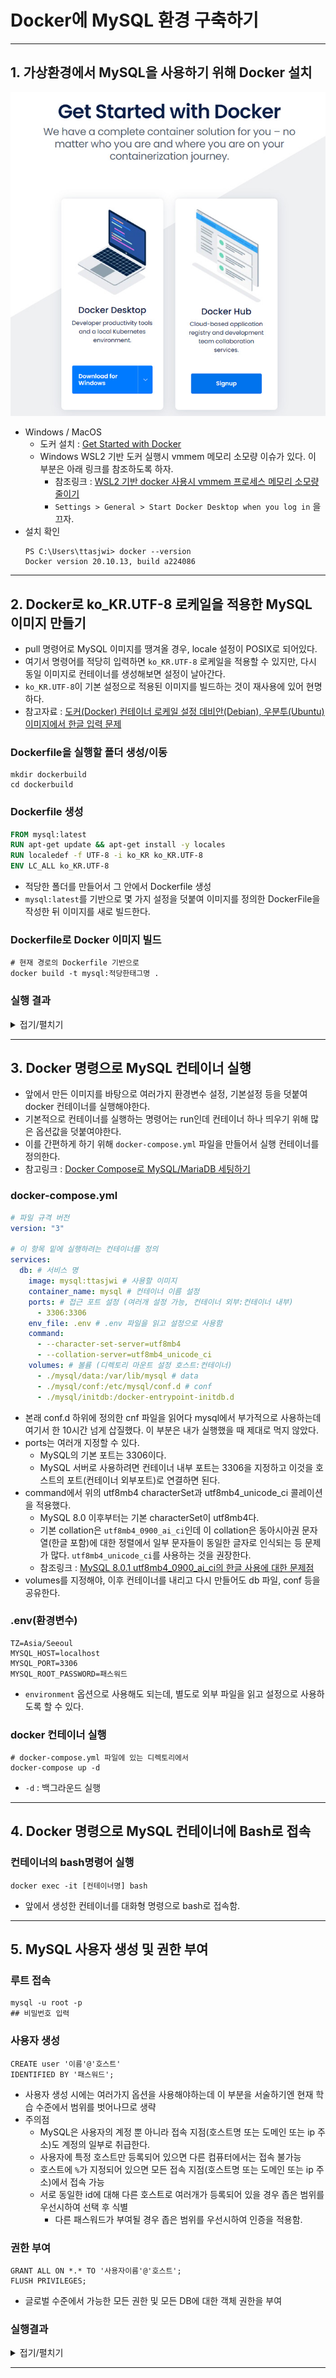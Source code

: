 # Docker에 MySQL 환경 구축하기

---

## 1. 가상환경에서 MySQL을 사용하기 위해 Docker 설치

![dockerInstall](img/dockerInstall.jpg)

- Windows / MacOS
  - 도커 설치 : [Get Started with Docker](https://www.docker.com/get-started/)
  - Windows WSL2 기반 도커 실행시 vmmem 메모리 소모량 이슈가 있다. 이 부분은 아래 링크를 참조하도록 하자.
    - 참조링크 : [WSL2 기반 docker 사용시 vmmem 프로세스 메모리 소모량 줄이기](https://meaownworld.tistory.com/160)
    - `Settings > General > Start Docker Desktop when you log in` 을 끄자.
- 설치 확인
  ```shell
  PS C:\Users\ttasjwi> docker --version
  Docker version 20.10.13, build a224086
  ```

---

## 2. Docker로 ko_KR.UTF-8 로케일을 적용한 MySQL 이미지 만들기
- pull 명령어로 MySQL 이미지를 땡겨올 경우, locale 설정이 POSIX로 되어있다.
- 여기서 명령어를 적당히 입력하면 `ko_KR.UTF-8` 로케일을 적용할 수 있지만, 다시 동일 이미지로 컨테이너를 생성해보면 설정이 날아간다.
- `ko_KR.UTF-8`이 기본 설정으로 적용된 이미지를 빌드하는 것이 재사용에 있어 현명하다.
- 참고자료 : [도커(Docker) 컨테이너 로케일 설정 데비안(Debian), 우분투(Ubuntu) 이미지에서 한글 입력 문제](https://www.44bits.io/ko/post/setup_linux_locale_on_ubuntu_and_debian_container#%EB%93%A4%EC%96%B4%EA%B0%80%EB%A9%B0-%EC%BB%A8%ED%85%8C%EC%9D%B4%EB%84%88%EC%99%80-%EB%A6%AC%EB%88%85%EC%8A%A4-%EB%A1%9C%EC%BC%80%EC%9D%BC-%EC%84%A4%EC%A0%95)

### Dockerfile을 실행할 폴더 생성/이동
```shell
mkdir dockerbuild
cd dockerbuild
```

### Dockerfile 생성
```dockerfile
FROM mysql:latest
RUN apt-get update && apt-get install -y locales
RUN localedef -f UTF-8 -i ko_KR ko_KR.UTF-8
ENV LC_ALL ko_KR.UTF-8
```
- 적당한 폴더를 만들어서 그 안에서 Dockerfile 생성
- `mysql:latest`를 기반으로 몇 가지 설정을 덧붙여 이미지를 정의한 DockerFile을 작성한 뒤 이미지를 새로 빌드한다.

### Dockerfile로 Docker 이미지 빌드
```shell
# 현재 경로의 Dockerfile 기반으로 
docker build -t mysql:적당한태그명 .
```

### 실행 결과

<details>
<summary>접기/펼치기</summary>
<div markdown="1">

```shell
docker run -it mysql:ttasjwi bash
root@410ca2fa6632:/# locale
```
![UTF-8_MySQL_Image.jpg](img/UTF-8_MySQL_Image.jpg)

- 실제로 해당 이미지로 도커 컨테이너를 실행했을 때 locale 설정이 ko_KR.UTF-8로 된 MySQL 이미지가 빌드된 것을 확인할 수 있다.
- 해당 이미지를 기반으로 컨테이너를 실행했을 때 터미널에서 한글을 입력할 수 있다.

</div>
</details>

---

## 3. Docker 명령으로 MySQL 컨테이너 실행
- 앞에서 만든 이미지를 바탕으로 여러가지 환경변수 설정, 기본설정 등을 덧붙여 docker 컨테이너를 실행해야한다.
- 기본적으로 컨테이너를 실행하는 명령어는 run인데 컨테이너 하나 띄우기 위해 많은 옵션값을 덧붙여야한다.
- 이를 간편하게 하기 위해 `docker-compose.yml` 파일을 만들어서 실행 컨테이너를 정의한다.
- 참고링크 : [Docker Compose로 MySQL/MariaDB 세팅하기](https://int-i.github.io/sql/2020-12-31/mysql-docker-compose)

### docker-compose.yml
```yml
# 파일 규격 버전
version: "3"

# 이 항목 밑에 실행하려는 컨테이너를 정의
services:
  db: # 서비스 명
    image: mysql:ttasjwi # 사용할 이미지
    container_name: mysql # 컨테이너 이름 설정
    ports: # 접근 포트 설정 (여러개 설정 가능, 컨테이너 외부:컨테이너 내부)
      - 3306:3306
    env_file: .env # .env 파일을 읽고 설정으로 사용함
    command:
      - --character-set-server=utf8mb4
      - --collation-server=utf8mb4_unicode_ci
    volumes: # 볼륨 (디렉토리 마운트 설정 호스트:컨테이너)
      - ./mysql/data:/var/lib/mysql # data
      - ./mysql/conf:/etc/mysql/conf.d # conf
      - ./mysql/initdb:/docker-entrypoint-initdb.d

```
- 본래 conf.d 하위에 정의한 cnf 파일을 읽어다 mysql에서 부가적으로 사용하는데 여기서 한 10시간 넘게 삽질했다. 이 부분은 내가 실행했을 때 제대로 먹지 않았다.
- ports는 여러개 지정할 수 있다.
  - MySQL의 기본 포트는 3306이다.
  - MySQL 서버로 사용하려면 컨테이너 내부 포트는 3306을 지정하고 이것을 호스트의 포트(컨테이너 외부포트)로 연결하면 된다.
- command에서 위의 utf8mb4 characterSet과 utf8mb4_unicode_ci 콜레이션을 적용했다.
  - MySQL 8.0 이후부터는 기본 characterSet이 utf8mb4다.
  - 기본 collation은 `utf8mb4_0900_ai_ci`인데 이 collation은 동아시아권 문자열(한글 포함)에 대한 정렬에서 일부 문자들이 동일한 글자로 인식되는 등 문제가 많다. `utf8mb4_unicode_ci`를 사용하는 것을 권장한다.
  - 참조링크 : [MySQL 8.0.1 utf8mb4_0900_ai_ci의 한글 사용에 대한 문제점](https://rastalion.me/mysql-8-0-1-%EB%B2%84%EC%A0%84%EB%B6%80%ED%84%B0-%EC%B1%84%ED%83%9D%EB%90%9C-utf8mb4_0900_ai_ci%EC%9D%98-%ED%95%9C%EA%B8%80-%EC%82%AC%EC%9A%A9%EC%97%90-%EB%8C%80%ED%95%9C-%EB%AC%B8%EC%A0%9C%EC%A0%90/)
- volumes를 지정해야, 이후 컨테이너를 내리고 다시 만들어도 db 파일, conf 등을 공유한다.

### .env(환경변수)
```env
TZ=Asia/Seeoul
MYSQL_HOST=localhost
MYSQL_PORT=3306
MYSQL_ROOT_PASSWORD=패스워드
```
- `environment` 옵션으로 사용해도 되는데, 별도로 외부 파일을 읽고 설정으로 사용하도록 할 수 있다.

### docker 컨테이너 실행
```shell
# docker-compose.yml 파일에 있는 디렉토리에서
docker-compose up -d
```
- `-d` : 백그라운드 실행

---

## 4. Docker 명령으로 MySQL 컨테이너에 Bash로 접속

### 컨테이너의 bash명령어 실행
```shell
docker exec -it [컨테이너명] bash
```
- 앞에서 생성한 컨테이너를 대화형 명령으로 bash로 접속함.

---

## 5. MySQL 사용자 생성 및 권한 부여

### 루트 접속
```shell
mysql -u root -p
## 비밀번호 입력
```

### 사용자 생성
```mysql
CREATE user '이름'@'호스트'
IDENTIFIED BY '패스워드';
```
- 사용자 생성 시에는 여러가지 옵션을 사용해야하는데 이 부분을 서술하기엔 현재 학습 수준에서 범위를 벗어나므로 생략
- 주의점
  - MySQL은 사용자의 계정 뿐 아니라 접속 지점(호스트명 또는 도메인 또는 ip 주소)도 계정의 일부로 취급한다.
  - 사용자에 특정 호스트만 등록되어 있으면 다른 컴퓨터에서는 접속 불가능
  - 호스트에 `%`가 지정되어 있으면 모든 접속 지점(호스트명 또는 도메인 또는 ip 주소)에서 접속 가능
  - 서로 동일한 id에 대해 다른 호스트로 여러개가 등록되어 있을 경우 좁은 범위를 우선시하여 선택 후 식별
    - 다른 패스워드가 부여될 경우 좁은 범위를 우선시하여 인증을 적용함.


### 권한 부여
```mysql
GRANT ALL ON *.* TO '사용자이름'@'호스트';
FLUSH PRIVILEGES;
```
- 글로벌 수준에서 가능한 모든 권한 및 모든 DB에 대한 객체 권한을 부여

### 실행결과
<details>
<summary>접기/펼치기</summary>
<div markdown="1">

![ROOT_LOGIN.png](img/ROOT_LOGIN.png)
![CREATE_USER.png](img/CREATE_USER.png)
![GRANT.png](img/GRANT.png)
![FLUSH_PRIVILEGES.png](img/FLUSH_PRIVILEGES.png)
- 실제 서비스에서는 비밀번호를 저렇게 짓지도 않을테고, 권한도 저렇게 다 주지는 않을 것이다.
- MySQL에 익숙하지 않은 상태에서 좀 더 친숙해지기 위해 대충 지었다.

</div>
</details>

---
